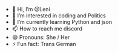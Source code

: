 - 👋 Hi, I’m @Leni
- 👀 I’m interested in coding and Politics
- 🌱 I’m currently learning Python and json
- 📫 How to reach me discord 
- 😄 Pronouns: She / Her
- ⚡ Fun fact: Trans German 


<!---
Leni-HUB/Leni-HUB is a ✨ special ✨ repository because its `README.md` (this file) appears on your GitHub profile.
You can click the Preview link to take a look at your changes.
--->
